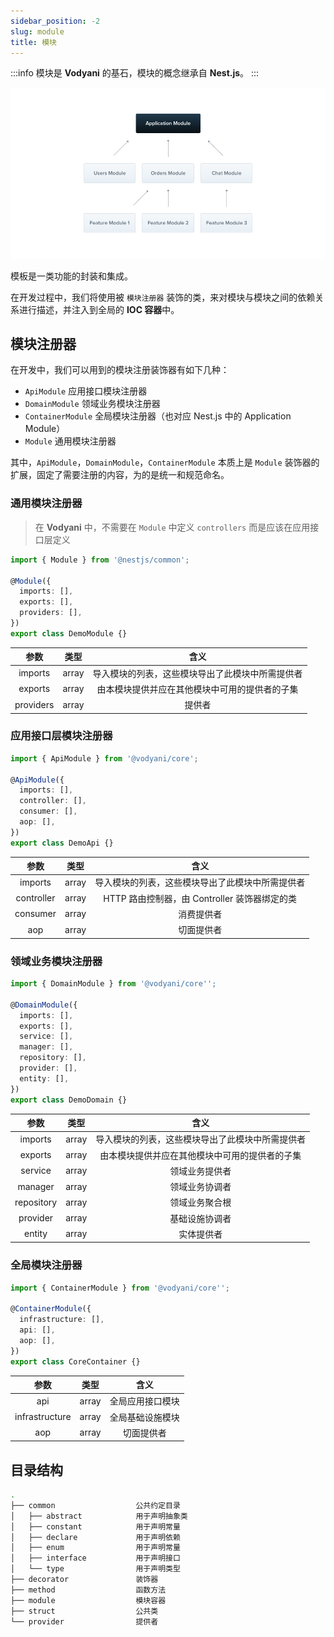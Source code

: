 ```yaml
---
sidebar_position: -2
slug: module
title: 模块
---
```


:::info
模块是 **Vodyani** 的基石，模块的概念继承自 **Nest.js**。
:::

![](../../static/img/Modules_1.png)

模板是一类功能的封装和集成。

在开发过程中，我们将使用被 `模块注册器` 装饰的类，来对模块与模块之间的依赖关系进行描述，并注入到全局的 **IOC 容器**中。

## 模块注册器

在开发中，我们可以用到的模块注册装饰器有如下几种：

- `ApiModule` 应用接口模块注册器
- `DomainModule` 领域业务模块注册器
- `ContainerModule` 全局模块注册器（也对应 Nest.js 中的 Application Module）
- `Module` 通用模块注册器

其中，`ApiModule`，`DomainModule`，`ContainerModule` 本质上是 `Module` 装饰器的扩展，固定了需要注册的内容，为的是统一和规范命名。

### 通用模块注册器

> 在 **Vodyani** 中，不需要在 `Module` 中定义 `controllers` 而是应该在应用接口层定义

```typescript
import { Module } from '@nestjs/common';

@Module({
  imports: [],
  exports: [],
  providers: [],
})
export class DemoModule {}
```

|参数|类型|含义|
|:-:|:-:|:-:|
|imports|array|导入模块的列表，这些模块导出了此模块中所需提供者|
|exports|array|由本模块提供并应在其他模块中可用的提供者的子集|
|providers|array|提供者|

### 应用接口层模块注册器

```typescript
import { ApiModule } from '@vodyani/core';

@ApiModule({
  imports: [],
  controller: [],
  consumer: [],
  aop: [],
})
export class DemoApi {}
```

|参数|类型|含义|
|:-:|:-:|:-:|
|imports|array|导入模块的列表，这些模块导出了此模块中所需提供者|
|controller|array|HTTP 路由控制器，由 Controller 装饰器绑定的类|
|consumer|array|消费提供者|
|aop|array|切面提供者|

### 领域业务模块注册器

```typescript
import { DomainModule } from '@vodyani/core'';

@DomainModule({
  imports: [],
  exports: [],
  service: [],
  manager: [],
  repository: [],
  provider: [],
  entity: [],
})
export class DemoDomain {}
```

|参数|类型|含义|
|:-:|:-:|:-:|
|imports|array|导入模块的列表，这些模块导出了此模块中所需提供者|
|exports|array|由本模块提供并应在其他模块中可用的提供者的子集|
|service|array|领域业务提供者|
|manager|array|领域业务协调者|
|repository|array|领域业务聚合根|
|provider|array|基础设施协调者|
|entity|array|实体提供者|

### 全局模块注册器

```typescript
import { ContainerModule } from '@vodyani/core'';

@ContainerModule({
  infrastructure: [],
  api: [],
  aop: [],
})
export class CoreContainer {}
```

|参数|类型|含义|
|:-:|:-:|:-:|
|api|array|全局应用接口模块|
|infrastructure|array|全局基础设施模块|
|aop|array|切面提供者|

## 目录结构

```bash
.
├── common                  公共约定目录
│   ├── abstract            用于声明抽象类
│   ├── constant            用于声明常量
│   ├── declare             用于声明依赖
│   ├── enum                用于声明常量
│   ├── interface           用于声明接口
│   └── type                用于声明类型
├── decorator               装饰器
├── method                  函数方法
├── module                  模块容器
├── struct                  公共类
└── provider                提供者
```
